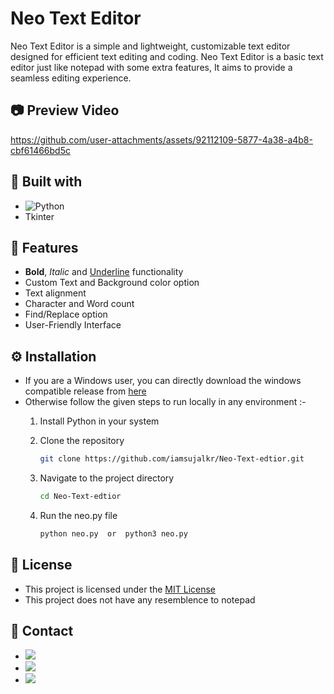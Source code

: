 # Neo Text Editor
Neo Text Editor is a simple and lightweight, customizable text editor designed for efficient text editing and coding. Neo Text Editor is a basic text editor just like notepad with some extra features, It aims to provide a seamless editing experience.

## :camera: Preview Video
https://github.com/user-attachments/assets/92112109-5877-4a38-a4b8-cbf61466bd5c

## :scroll: Built with
- ![Python](https://img.shields.io/badge/python-3670A0?style=for-the-badge&logo=python&logoColor=ffdd54)
- Tkinter 

## :rocket: Features
- **Bold**, *Italic* and <ins>Underline</ins> functionality
- Custom Text and Background color option
- Text alignment 
- Character and Word count 
- Find/Replace option
- User-Friendly Interface

## :gear: Installation
- If you are a Windows user, you can directly download the windows compatible release from <a href="https://github.com/iamsujalkr/Neo-Text-edtior/releases/tag/v0.01">here</a><br>
- Otherwise follow the given steps to run locally in any environment :-<br>
  1. Install Python in your system


  2. Clone the repository<br> 
      ```bash
      git clone https://github.com/iamsujalkr/Neo-Text-edtior.git
      ```
  
      
  3. Navigate to the project directory
      ```bash
      cd Neo-Text-edtior
      ```


  4.  Run the neo.py file
      ```bash
      python neo.py  or  python3 neo.py
      ```

## :file_folder: License
- This project is licensed under the [MIT License](https://choosealicense.com/licenses/mit/)
- This project does not have any resemblence to notepad

## :handshake: Contact
- <a href="https://in.linkedin.com/in/iamsujalkr/" target="_blank"><img loading="lazy" src="https://img.shields.io/badge/-LinkedIn-%230077B5?style=for-the-badge&logo=linkedin&logoColor=white" target="_blank"></a> 
- <a href="https://www.instagram.com/iamsujalkr/" target="_blank"><img loading="lazy" src="https://img.shields.io/badge/Instagram-%23E4405F.svg?style=for-the-badge&logo=Instagram&logoColor=white" target="_blank"></a> 
- <a href="https://twitter.com/iamsujalkr?lang=en" target="_blank"><img loading="lazy" src="https://img.shields.io/badge/X-%23000000.svg?style=for-the-badge&logo=X&logoColor=white" target="_blank"></a> 
